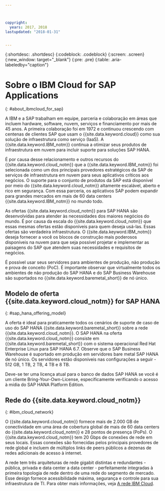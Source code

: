 ```yaml
---



copyright:
  years: 2017, 2018
lastupdated: "2018-01-31"


---
```


{:shortdesc: .shortdesc}
{:codeblock: .codeblock}
{:screen: .screen}
{:new_window: target="_blank"}
{:pre: .pre}
{:table: .aria-labeledby="caption"}


# Sobre o IBM Cloud for SAP Applications
{: #about_ibmcloud_for_sap}

A IBM e a SAP trabalham em equipe, parceria e colaboração em áreas que incluem hardware, software, nuvem, serviços e financiamento por mais de 45 anos. A primeira colaboração foi em 1972 e continuou crescendo com centenas de clientes SAP que usam o {{site.data.keyword.cloud}} como sua solução de infraestrutura como serviço (IaaS). A {{site.data.keyword.IBM_notm}} continua a otimizar seus produtos de infraestrutura em nuvem para incluir suporte para soluções SAP HANA. 

É por causa desse relacionamento e outros recursos do {{site.data.keyword.cloud_notm}} que a {{site.data.keyword.IBM_notm}} foi selecionada como um dos principais provedores estratégicos da SAP de serviços de infraestrutura em nuvem para seus aplicativos críticos aos negócios. O suporte para o conjunto de produtos da SAP está disponível por meio do {{site.data.keyword.cloud_notm}} altamente escalável, aberto e rico em segurança. Com essa parceria, os aplicativos SAP podem expandir para grandes mercados em mais de 60 data centers {{site.data.keyword.IBM_notm}} no mundo todo.

As ofertas {{site.data.keyword.cloud_notm}} para SAP HANA são desenvolvidas para atender às necessidades dos maiores negócios do mundo. É por causa da escala do {{site.data.keyword.cloud_notm}} que essas mesmas ofertas estão disponíveis para quem deseja usá-las. Essas ofertas são verdadeira infraestrutura. O {{site.data.keyword.IBM_notm}} deseja fornecer a você os blocos de construção mais poderosos disponíveis na nuvem para que seja possível projetar e implementar as paisagens do SAP que atendem suas necessidades e requisitos de negócios.

É possível usar seus servidores para ambientes de produção, não produção e prova de conceito (PoC). É importante observar que virtualmente todos os ambientes de não produção do SAP HANA e do SAP Business Warehouse são suportados no {{site.data.keyword.baremetal_short}} de nó único.

## Modelo de oferta {{site.data.keyword.cloud_notm}} for SAP HANA
{: #sap_hana_offering_model}

A oferta é ideal para praticamente todos os cenários de suporte de caso de uso do SAP HANA {{site.data.keyword.baremetal_short}} sobre a rede {{site.data.keyword.cloud_notm}}. O SAP HANA na oferta {{site.data.keyword.cloud_notm}} consiste em {{site.data.keyword.baremetal_short}} com o sistema operacional Red Hat Enterprise Linux para SAP HANA 6.7. Observe que o SAP Business Warehouse é suportado em produção em servidores bare metal SAP HANA de nó único. Os servidores estão disponíveis nas configurações a seguir - 512 GB, 1 TB, 2 TB, 4 TB e 8 TB.

Deve-se ter uma licença atual para o banco de dados SAP HANA se você é um cliente Bring-Your-Own-License, especificamente verificando o acesso à mídia do SAP HANA Platform Edition. 

## Rede do {{site.data.keyword.cloud_notm}}
{: #ibm_cloud_network}

O {{site.data.keyword.cloud_notm}} fornece mais de 2.000 GB de conectividade em uma área de cobertura global de mais de 60 data centers do {{site.data.keyword.cloud_notm}} e 28 pontos de presença (PoPs). O {{site.data.keyword.cloud_notm}} tem 20 Gbps de conexões de rede em seus locais. Essas conexões são fornecidas pelos principais provedores de rede global e incluem de múltiplos links de peers públicos a dezenas de redes adicionais de acesso à internet.

A rede tem três arquiteturas de rede gigabit distintas e redundantes - pública, privada e data center a data center - perfeitamente integradas à primeira topologia de rede dentro de uma rede do segmento de mercado. Esse design fornece acessibilidade máxima, segurança e controle para sua infraestrutura de TI. Para obter mais informações, veja [A rede IBM Cloud](https://www.ibm.com/cloud-computing/bluemix/our-network).
